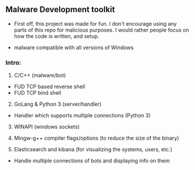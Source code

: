## Malware Development toolkit

* First off, this project was made for fun. I don't encourage using any parts of this repo for malicious purposes. I would rather people focus on how the code is written, and setup. 

* malware compatible with all versions of Windows

### Intro: 

1. C/C++ (malware/bot)
  * FUD TCP based reverse shell 
  * FUD TCP bind shell
2. GoLang & Python 3 (server/handler)
  * Handler which supports multiple connections (Python 3)
3. WINAPI (windows sockets)

4. Mingw-g++ compiler flags/options (to reduce the size of the binary)

5. Elasticsearch and kibana (for visualizing the systems, users, etc.)
  * Handle multiple connections of bots and displaying info on them

